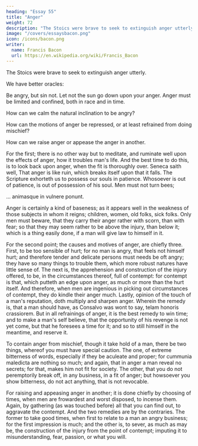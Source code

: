 ```yaml
---
heading: "Essay 55"
title: "Anger"
weight: 72
description: "The Stoics were brave to seek to extinguish anger utterly."
image: "/covers/essaysbacon.png"
icon: /icons/bacon.png
writer:
  name: Francis Bacon
  url: https://en.wikipedia.org/wiki/Francis_Bacon
---
```




The Stoics were brave to seek to extinguish anger utterly.

We have better oracles: 

Be angry, but sin not.
Let not the sun go down upon your anger.
Anger must be limited and confined, both in race and in time. 

How can we calm the natural inclination to be angry? 

How can the motions of anger be repressed, or at least refrained from doing mischief?

How can we raise anger or appease the anger in another.

For the first; there is no other way but to meditate, and ruminate well upon the effects of anger, how it troubles man's life. And the best time to do this, is to look back upon anger, when the fit is thoroughly over. Seneca saith well, That anger is like ruin, which breaks itself upon that it falls. The Scripture exhorteth us to possess our souls in patience. Whosoever is out of patience, is out of possession of his soul. Men must not turn bees;

... animasque in vulnere ponunt.

Anger is certainly a kind of baseness; as it appears well in the weakness of those subjects in whom it reigns; children, women, old folks, sick folks. Only men must beware, that they carry their anger rather with scorn, than with fear; so that they may seem rather to be above the injury, than below it; which is a thing easily done, if a man will give law to himself in it.

For the second point; the causes and motives of anger, are chiefly three. First, to be too sensible of hurt; for no man is angry, that feels not himself hurt; and therefore tender and delicate persons must needs be oft angry; they have so many things to trouble them, which more robust natures have little sense of. The next is, the apprehension and construction of the injury offered, to be, in the circumstances thereof, full of contempt: for contempt is that, which putteth an edge upon anger, as much or more than the hurt itself. And therefore, when men are ingenious in picking out circumstances of contempt, they do kindle their anger much. Lastly, opinion of the touch of a man's reputation, doth multiply and sharpen anger. Wherein the remedy is, that a man should have, as Consalvo was wont to say, telam honoris crassiorem. But in all refrainings of anger, it is the best remedy to win time; and to make a man's self believe, that the opportunity of his revenge is not yet come, but that he foresees a time for it; and so to still himself in the meantime, and reserve it.

To contain anger from mischief, though it take hold of a man, there be two things, whereof you must have special caution. The one, of extreme bitterness of words, especially if they be aculeate and proper; for cummunia maledicta are nothing so much; and again, that in anger a man reveal no secrets; for that, makes him not fit for society. The other, that you do not peremptorily break off, in any business, in a fit of anger; but howsoever you show bitterness, do not act anything, that is not revocable.

For raising and appeasing anger in another; it is done chiefly by choosing of times, when men are frowardest and worst disposed, to incense them. Again, by gathering (as was touched before) all that you can find out, to aggravate the contempt. And the two remedies are by the contraries. The former to take good times, when first to relate to a man an angry business; for the first impression is much; and the other is, to sever, as much as may be, the construction of the injury from the point of contempt; imputing it to misunderstanding, fear, passion, or what you will.


